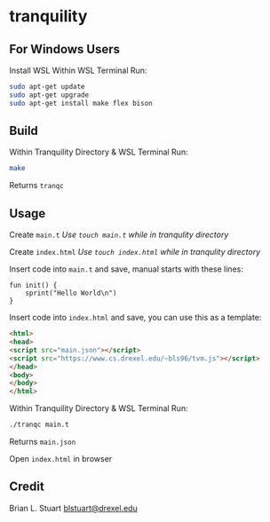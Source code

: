 # tranquility

## For Windows Users

Install WSL
Within WSL Terminal Run:

```bash
sudo apt-get update 
sudo apt-get upgrade 
sudo apt-get install make flex bison
```

## Build

Within Tranquility Directory & WSL Terminal Run:

```bash
make
```

Returns `tranqc`

## Usage

Create `main.t`
*Use `touch main.t` while in tranqulity directory*

Create `index.html`
*Use `touch index.html` while in tranqulity directory*

Insert code into `main.t` and save, manual starts with these lines:
```
fun init() {
    sprint("Hello World\n")
}
```

Insert code into `index.html` and save, you can use this as a template:
```html
<html>
<head>
<script src="main.json"></script>
<script src="https://www.cs.drexel.edu/~bls96/tvm.js"></script>
</head>
<body>
</body>
</html>

```

Within Tranquility Directory & WSL Terminal Run:
```bash
./tranqc main.t
```

Returns `main.json`

Open `index.html` in browser

## Credit

Brian L. Stuart <blstuart@drexel.edu>
